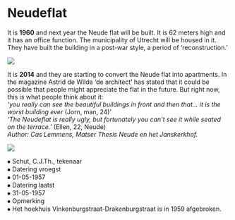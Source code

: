 # Neudeflat

It is **1960** and next year the Neude flat will be built. It is 62 meters high and it has an office function. The municipality of Utrecht will be housed in it. They have built the building in a post-war style, a period of ‘reconstruction.’

![](/assets/data-models/stories/2019100009_neude_neudeflat/neudeflat.png)

It is **2014** and they are starting to convert the Neude flat into apartments. In the magazine Astrid de Wilde ‘de architect’ has stated that it could be possible that people might appreciate the flat in the future. But right now, this is what people think about it:\
_‘you really can see the beautiful buildings in front and then that… it is the worst building ever_
(Jorn, man, 24)’\
_‘The Neudeflat is really ugly, but fortunately you can’t see it while seated on the terrace.’_
(Ellen, 22, Neude)\
_Author: Cas Lemmens, Matser Thesis Neude en het Janskerkhof._

![](/assets/data-models/stories/2019100009_neude_neudeflat/archival_drawing.png)

⦁ Schut, C.J.Th., tekenaar\
⦁ Datering vroegst\
⦁ 01-05-1957\
⦁ Datering laatst\
⦁ 31-05-1957\
⦁ Opmerking\
⦁ Het hoekhuis Vinkenburgstraat-Drakenburgstraat is in 1959 afgebroken.
